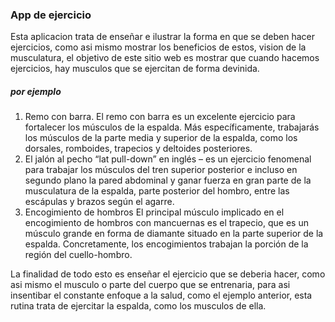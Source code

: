 ### App de ejercicio


Esta aplicacion trata de enseñar e ilustrar la forma en que se deben hacer ejercicios, como asi mismo mostrar los beneficios de estos, vision de la musculatura, el objetivo de este sitio web es mostrar que cuando hacemos ejercicios, hay musculos que se ejercitan de forma devinida.

##### por ejemplo

1.  Remo con barra.
El remo con barra es un excelente ejercicio para fortalecer los músculos de la espalda. Más específicamente, trabajarás los músculos de la parte media y superior de la espalda, como los dorsales, romboides, trapecios y deltoides posteriores.
2. El jalón al pecho
 “lat pull-down” en inglés – es un ejercicio fenomenal para trabajar los músculos del tren superior posterior e incluso en segundo plano la pared abdominal y ganar fuerza en gran parte de la musculatura de la espalda, parte posterior del hombro, entre las escápulas y brazos según el agarre.
3. Encogimiento de hombros
   El principal músculo implicado en el encogimiento de hombros con mancuernas es el trapecio, que es un músculo grande en forma de diamante situado en la parte superior de la espalda. Concretamente, los encogimientos trabajan la porción de la región del cuello-hombro.

La finalidad de todo esto es enseñar el ejercicio que se deberia hacer, como asi mismo el musculo o parte del cuerpo que se entrenaria, para asi insentibar el constante enfoque a la salud, como el ejemplo anterior, esta rutina trata de ejercitar la espalda, como los musculos de ella.
   
